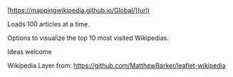 [https://mappingwikipedia.github.io/Global/](url)

Loads 100 articles at a time.

Options to visualize the top 10 most visited Wikipedias.

Ideas welcome

Wikipedia Layer from: https://github.com/MatthewBarker/leaflet-wikipedia
